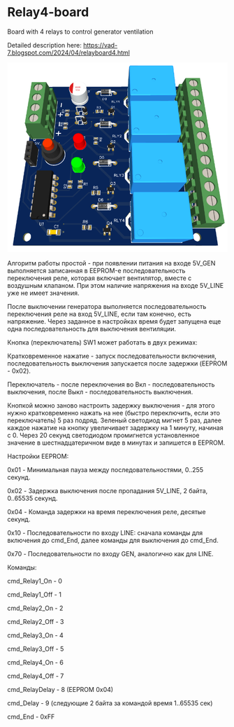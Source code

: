# Relay4-board
Board with 4 relays to control generator ventilation

Detailed description here:
https://vad-7.blogspot.com/2024/04/relayboard4.html

<img src="https://raw.githubusercontent.com/vad7/Relay4-board/master/3D.png">

Алгоритм работы простой - при появлении питания на входе 5V_GEN выполняется  записанная в EEPROM-е последовательность переключения реле, которая включает вентилятор, вместе с воздушным клапаном. При этом наличие напряжения на входе 5V_LINE уже не имеет значения.

После выключении генератора выполняется последовательность переключения реле на вход 5V_LINE, если там конечно, есть напряжение. Через заданное в настройках время будет запущена еще одна последовательность для выключения вентиляции.

Кнопка (переключатель) SW1 может работать в двух режимах:

Кратковременное нажатие - запуск последовательности включения, последовательность выключения запускается после задержки (EEPROM - 0x02).

Переключатель - после переключения во Вкл - последовательность выключения, после Выкл - последовательность выключения.

Кнопкой можно заново настроить задержку выключения - для этого нужно кратковременно нажать на нее (быстро переключить, если это переключатель) 5 раз подряд. Зеленый светодиод мигнет 5 раз, далее каждое нажатие на кнопку увеличивает задержку на 1 минуту, начиная с 0. Через 20 секунд светодиодом промигнется установленное значение в шестнадцатеричном виде в минутах и запишется в EEPROM.

Настройки EEPROM:

0x01 - Минимальная пауза между последовательностями, 0..255 секунд.

0x02 - Задержка выключения после пропадания 5V_LINE, 2 байта, 0..65535 секунд.

0x04 - Команда задержки на время переключения реле, десятые секунд.

0x10 - Последовательности по входу LINE: сначала команды для включения до cmd_End, далее команды для выключения до cmd_End.

0x70 - Последовательности по входу GEN, аналогично как для LINE.

Команды:

cmd_Relay1_On    -  0

cmd_Relay1_Off    - 1

cmd_Relay2_On    - 2

cmd_Relay2_Off    - 3

cmd_Relay3_On    - 4

cmd_Relay3_Off    - 5

cmd_Relay4_On    - 6

cmd_Relay4_Off    - 7

cmd_RelayDelay    - 8 (EEPROM 0x04)

cmd_Delay             - 9 (следующие 2 байта за командой время 1..65535 сек)

cmd_End                - 0xFF
